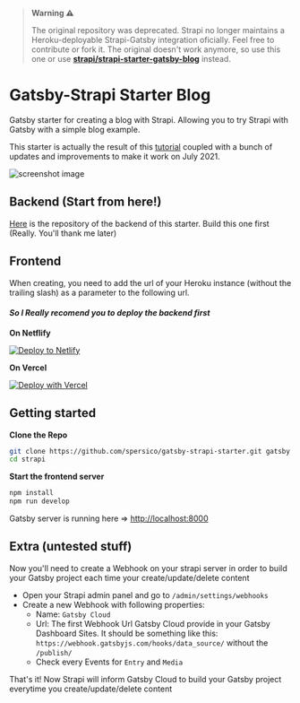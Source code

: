 > **Warning :warning:**
>
> The original repository was deprecated. Strapi no longer maintains a Heroku-deployable Strapi-Gatsby integration oficially. Feel free to contribute or fork it. 
> The original doesn't work anymore, so use this one or use **[strapi/strapi-starter-gatsby-blog](https://github.com/strapi/strapi-starter-gatsby-blog)** instead.

# Gatsby-Strapi Starter Blog

Gatsby starter for creating a blog with Strapi. Allowing you to try Strapi with Gatsby with a simple blog example. 

This starter is actually the result of this [tutorial](https://strapi.io/blog/build-a-static-blog-with-gatsby-and-strapi) coupled with a bunch of updates and improvements to make it work on July 2021.

![screenshot image](/screenshot.png)

## Backend (Start from here!)

[Here](https://github.com/spersico/strapi-heroku-starter) is the repository of the backend of this starter. Build this one first (Really. You'll thank me later)

## Frontend

When creating, you need to add the url of your Heroku instance (without the trailing slash) as a parameter to the following url.

#### *So I Really recomend you to deploy the backend first*

**On Netflify**

[![Deploy to Netlify](https://www.netlify.com/img/deploy/button.svg)](https://app.netlify.com/start/deploy?repository=https://github.com/spersico/gatsby-strapi-starter)

**On Vercel**

[![Deploy with Vercel](https://vercel.com/button)](https://vercel.com/new/git/external?repository-url=https%3A%2F%2Fgithub.com%2Fspersico%2Fgatsby-strapi-starter&env=API_URL&envDescription=Put%20your%20Strapi%20URL%20without%20the%20trailing%20slash%20(e.g.%20https%3A%2F%2Fyourapp.herokuapp.com)&project-name=gatsby&repo-name=gatsby-blog&demo-title=Gatsby%20Blog%20with%20Strapi&demo-description=A%20statically%20generated%20blog%20using%20Gatsby%20and%20Strapi&demo-image=https%3A%2F%2Fi.imgur.com%2F3ihGdLe.png)

## Getting started

**Clone the Repo**


```bash
git clone https://github.com/spersico/gatsby-strapi-starter.git gatsby
cd strapi
```

**Start the frontend server**

```bash
npm install
npm run develop
```

Gatsby server is running here => [http://localhost:8000](http://localhost:8000)


## Extra (untested stuff)

Now you'll need to create a Webhook on your strapi server in order to build your Gatsby project each time your create/update/delete content

- Open your Strapi admin panel and go to `/admin/settings/webhooks`
- Create a new Webhook with following properties:
  - Name: `Gatsby Cloud`
  - Url: The first Webhook Url Gatsby Cloud provide in your Gatsby Dashboard Sites. It should be something like this: `https://webhook.gatsbyjs.com/hooks/data_source/` without the `/publish/`
  - Check every Events for `Entry` and `Media`

That's it! Now Strapi will inform Gatsby Cloud to build your Gatsby project everytime you create/update/delete content
